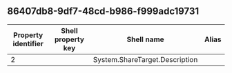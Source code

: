 ## 86407db8-9df7-48cd-b986-f999adc19731

Property identifier | Shell property key | Shell name | Alias
--- | --- | --- | ---
2 |  | System.ShareTarget.Description | 

